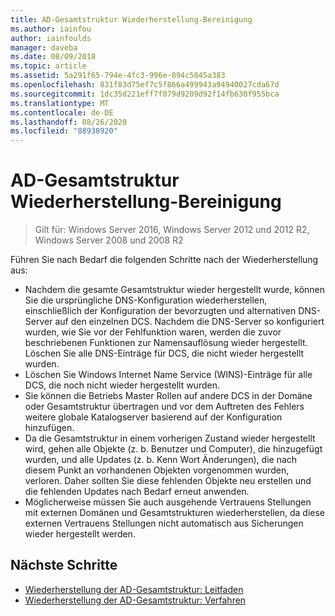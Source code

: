 ```yaml
---
title: AD-Gesamtstruktur Wiederherstellung-Bereinigung
ms.author: iainfou
author: iainfoulds
manager: daveba
ms.date: 08/09/2018
ms.topic: article
ms.assetid: 5a291f65-794e-4fc3-996e-094c5845a383
ms.openlocfilehash: 831f83d75ef7c5f866a499943a94940027cda67d
ms.sourcegitcommit: 1dc35d221eff7f079d9209d92f14fb630f955bca
ms.translationtype: MT
ms.contentlocale: de-DE
ms.lasthandoff: 08/26/2020
ms.locfileid: "88938920"
---
```

# <a name="ad-forest-recovery---cleanup"></a>AD-Gesamtstruktur Wiederherstellung-Bereinigung

>Gilt für: Windows Server 2016, Windows Server 2012 und 2012 R2, Windows Server 2008 und 2008 R2

 Führen Sie nach Bedarf die folgenden Schritte nach der Wiederherstellung aus:

- Nachdem die gesamte Gesamtstruktur wieder hergestellt wurde, können Sie die ursprüngliche DNS-Konfiguration wiederherstellen, einschließlich der Konfiguration der bevorzugten und alternativen DNS-Server auf den einzelnen DCS. Nachdem die DNS-Server so konfiguriert wurden, wie Sie vor der Fehlfunktion waren, werden die zuvor beschriebenen Funktionen zur Namensauflösung wieder hergestellt. Löschen Sie alle DNS-Einträge für DCS, die nicht wieder hergestellt wurden.
- Löschen Sie Windows Internet Name Service (WINS)-Einträge für alle DCS, die noch nicht wieder hergestellt wurden.
- Sie können die Betriebs Master Rollen auf andere DCS in der Domäne oder Gesamtstruktur übertragen und vor dem Auftreten des Fehlers weitere globale Katalogserver basierend auf der Konfiguration hinzufügen.
- Da die Gesamtstruktur in einem vorherigen Zustand wieder hergestellt wird, gehen alle Objekte (z. b. Benutzer und Computer), die hinzugefügt wurden, und alle Updates (z. b. Kenn Wort Änderungen), die nach diesem Punkt an vorhandenen Objekten vorgenommen wurden, verloren. Daher sollten Sie diese fehlenden Objekte neu erstellen und die fehlenden Updates nach Bedarf erneut anwenden.
- Möglicherweise müssen Sie auch ausgehende Vertrauens Stellungen mit externen Domänen und Gesamtstrukturen wiederherstellen, da diese externen Vertrauens Stellungen nicht automatisch aus Sicherungen wieder hergestellt werden.

## <a name="next-steps"></a>Nächste Schritte

- [Wiederherstellung der AD-Gesamtstruktur: Leitfaden](AD-Forest-Recovery-Guide.md)
- [Wiederherstellung der AD-Gesamtstruktur: Verfahren](AD-Forest-Recovery-Procedures.md)
